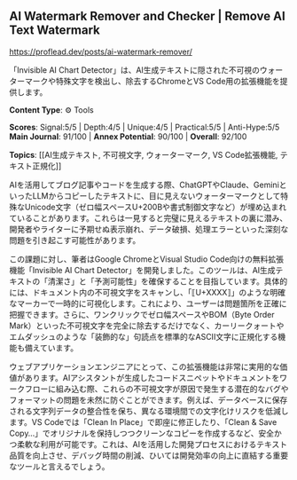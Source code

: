 ## AI Watermark Remover and Checker | Remove AI Text Watermark

https://proflead.dev/posts/ai-watermark-remover/

「Invisible AI Chart Detector」は、AI生成テキストに隠された不可視のウォーターマークや特殊文字を検出し、除去するChromeとVS Code用の拡張機能を提供します。

**Content Type**: ⚙️ Tools

**Scores**: Signal:5/5 | Depth:4/5 | Unique:4/5 | Practical:5/5 | Anti-Hype:5/5
**Main Journal**: 91/100 | **Annex Potential**: 90/100 | **Overall**: 92/100

**Topics**: [[AI生成テキスト, 不可視文字, ウォーターマーク, VS Code拡張機能, テキスト正規化]]

AIを活用してブログ記事やコードを生成する際、ChatGPTやClaude、GeminiといったLLMからコピーしたテキストに、目に見えないウォーターマークとして特殊なUnicode文字（ゼロ幅スペースU+200Bや書式制御文字など）が埋め込まれていることがあります。これらは一見すると完璧に見えるテキストの裏に潜み、開発者やライターに予期せぬ表示崩れ、データ破損、処理エラーといった深刻な問題を引き起こす可能性があります。

この課題に対し、筆者はGoogle ChromeとVisual Studio Code向けの無料拡張機能「Invisible AI Chart Detector」を開発しました。このツールは、AI生成テキストの「清潔さ」と「予測可能性」を確保することを目指しています。具体的には、ドキュメント内の不可視文字をスキャンし、「⟦U+XXXX⟧」のような明確なマーカーで一時的に可視化します。これにより、ユーザーは問題箇所を正確に把握できます。さらに、ワンクリックでゼロ幅スペースやBOM（Byte Order Mark）といった不可視文字を完全に除去するだけでなく、カーリークォートやエムダッシュのような「装飾的な」句読点を標準的なASCII文字に正規化する機能も備えています。

ウェブアプリケーションエンジニアにとって、この拡張機能は非常に実用的な価値があります。AIアシスタントが生成したコードスニペットやドキュメントをワークフローに組み込む際、これらの不可視文字が原因で発生する潜在的なバグやフォーマットの問題を未然に防ぐことができます。例えば、データベースに保存される文字列データの整合性を保ち、異なる環境間での文字化けリスクを低減します。VS Codeでは「Clean In Place」で即座に修正したり、「Clean & Save Copy…」でオリジナルを保持しつつクリーンなコピーを作成するなど、安全かつ柔軟な利用が可能です。これは、AIを活用した開発プロセスにおけるテキスト品質を向上させ、デバッグ時間の削減、ひいては開発効率の向上に直結する重要なツールと言えるでしょう。